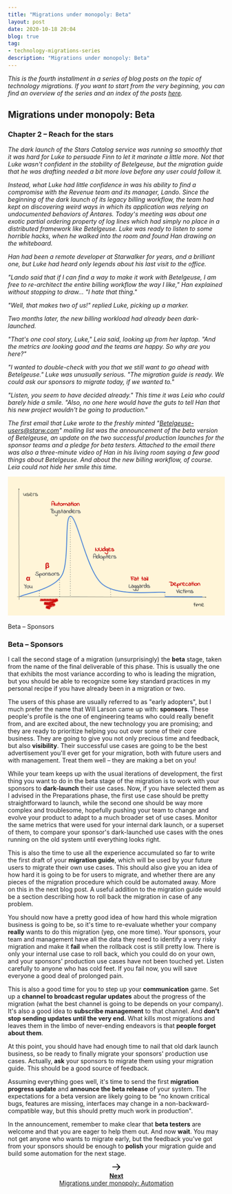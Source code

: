 ```yaml
---
title: "Migrations under monopoly: Beta"
layout: post
date: 2020-10-18 20:04
blog: true
tag:
- technology-migrations-series
description: "Migrations under monopoly: Beta"
---
```


_This is the fourth installment in a series of blog posts on the topic of technology migrations. If you want to start from the very beginning, you can find an overview of the series and an index of the posts [here](http://poros.github.io/technology-migrations-series/)._

## Migrations under monopoly: Beta

### Chapter 2 – Reach for the stars

_The dark launch of the Stars Catalog service was running so smoothly that it was hard for Luke to persuade Finn to let it marinate a little more. Not that Luke wasn't confident in the stability of Betelgeuse, but the migration guide that he was drafting needed a bit more love before any user could follow it._

_Instead, what Luke had little confidence in was his ability to find a compromise with the Revenue team and its manager, Lando. Since the beginning of the dark launch of its legacy billing workflow, the team had kept on discovering weird ways in which its application was relying on undocumented behaviors of Antares. Today's meeting was about one exotic partial ordering property of log lines which had simply no place in a distributed framework like Betelgeuse. Luke was ready to listen to some horrible hacks, when he walked into the room and found Han drawing on the whiteboard._

_Han had been a remote developer at Starwalker for years, and a brilliant one, but Luke had heard only legends about his last visit to the office._

_"Lando said that if I can find a way to make it work with Betelgeuse, I am free to re-architect the entire billing workflow the way I like," Han explained without stopping to draw… "I hate that thing."_

_"Well, that makes two of us!" replied Luke, picking up a marker._

_Two months later, the new billing workload had already been dark-launched._

_"That's one cool story, Luke," Leia said, looking up from her laptop. "And the metrics are looking good and the teams are happy. So why are you here?"_

_"I wanted to double-check with you that we still want to go ahead with Betelgeuse." Luke was unusually serious. "The migration guide is ready. We could ask our sponsors to migrate today, if we wanted to."_

_"Listen, you seem to have decided already." This time it was Leia who could barely hide a smile. "Also, no one here would have the guts to tell Han that his new project wouldn't be going to production."_

_The first email that Luke wrote to the freshly minted "Betelgeuse-users@starw.com" mailing list was the announcement of the beta version of Betelgeuse, an update on the two successful production launches for the sponsor teams and a pledge for beta testers. Attached to the email there was also a three-minute video of Han in his living room saying a few good things about Betelgeuse. And about the new billing workflow, of course. Leia could not hide her smile this time._

![Beta](/assets/images/migrations_under_monopoly_2.png)
<figcaption class="caption">Beta – Sponsors</figcaption>

### Beta – Sponsors

I call the second stage of a migration (unsurprisingly) the **beta** stage, taken from the name of the final deliverable of this phase. This is usually the one that exhibits the most variance according to who is leading the migration, but you should be able to recognize some key standard practices in my personal recipe if you have already been in a migration or two.

The users of this phase are usually referred to as "early adopters", but I much prefer the name that Will Larson came up with: **sponsors**. These people's profile is the one of engineering teams who could really benefit from, and are excited about, the new technology you are promising; and they are ready to prioritize helping you out over some of their core business. They are going to give you not only precious time and feedback, but also **visibility**. Their successful use cases are going to be the best advertisement you'll ever get for your migration, both with future users and with management. Treat them well – they are making a bet on you!

While your team keeps up with the usual iterations of development, the first thing you want to do in the beta stage of the migration is to work with your sponsors to **dark-launch** their use cases. Now, if you have selected them as I advised in the Preparations phase, the first use case should be pretty straightforward to launch, while the second one should be way more complex and troublesome, hopefully pushing your team to change and evolve your product to adapt to a much broader set of use cases. Monitor the same metrics that were used for your internal dark launch, or a superset of them, to compare your sponsor's dark-launched use cases with the ones running on the old system until everything looks right.

This is also the time to use all the experience accumulated so far to write the first draft of your **migration guide**, which will be used by your future users to migrate their own use cases. This should also give you an idea of how hard it is going to be for users to migrate, and whether there are any pieces of the migration procedure which could be automated away. More on this in the next blog post. A useful addition to the migration guide would be a section describing how to roll back the migration in case of any problem.

You should now have a pretty good idea of how hard this whole migration business is going to be, so it's time to re-evaluate whether your company **really** wants to do this migration (yep, one more time). Your sponsors, your team and management have all the data they need to identify a very risky migration and make it **fail** when the rollback cost is still pretty low. There is only your internal use case to roll back, which you could do on your own, and your sponsors' production use cases have not been touched yet. Listen carefully to anyone who has cold feet. If you fail now, you will save everyone a good deal of prolonged pain.

This is also a good time for you to step up your **communication** game. Set up a **channel to broadcast regular updates** about the progress of the migration (what the best channel is going to be depends on your company). It's also a good idea to **subscribe management** to that channel. And **don't stop sending updates until the very end.** What kills most migrations and leaves them in the limbo of never-ending endeavors is that **people forget about them**.

At this point, you should have had enough time to nail that old dark launch business, so be ready to finally migrate your sponsors' production use cases. Actually, **ask** your sponsors to migrate them using your migration guide. This should be a good source of feedback.

Assuming everything goes well, it's time to send the first **migration progress update** and **announce the beta release** of your system. The expectations for a beta version are likely going to be "no known critical bugs, features are missing, interfaces may change in a non-backward-compatible way, but this should pretty much work in production".

In the announcement, remember to make clear that **beta testers** are welcome and that you are eager to help them out. And now **wait**. You may not get anyone who wants to migrate early, but the feedback you've got from your sponsors should be enough to **polish** your migration guide and build some automation for the next stage.

<div align="center">
<a class="next-arrow" href="http://poros.github.io/mum-automation/">
<img style="max-width:5%" src="/assets/images/next_arrow.png" alt="Next">
<b><figcaption class="caption">Next</figcaption></b>
<figcaption class="caption">Migrations under monopoly: Automation</figcaption>
</a>
</div>
